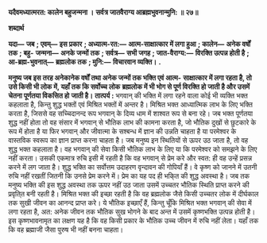 **यदैवमध्यात्मरत: कालेन बहुजन्मना ।** **सर्वत्र जातवैराग्य आब्रह्मभुवनान्मुनि: ॥ २७॥** 

**शब्दार्थ** 

**यदा—** **जब** **; एवम्—** **इस प्रकार** **; अध्यात्म-रत:—** **आत्म-साक्षात्कार में लगा हुआ** **; कालेन—** **अनेक वर्षों तक** **; बहु-** **जन्मना—** **अनके जन्मों तक** **; सर्वत्र—** **सभी जगह** **; जात-वैराग्य:—** **विरक्ति उत्पन्न होती है** **; आ-ब्रह्म-भुवनात्—** **ब्रह्मलोक तक** **; मुनि:—** **विचारवान व्यक्ति।** **.** 

**मनुष्य जब इस तरह अनेकानेक वर्षों तथा अनेक जन्मों तक भक्ति एवं आत्म-** **साक्षात्कार में लगा रहता है, तो उसे किसी भी लोक में, यहाँ तक कि सर्वोच्च लोक** **ब्रह्मलोक में भी भोग से पूर्ण विरक्ति हो जाती है और उसमें चेतना पूर्णतया विकसित हो** **जाती है।** **तात्पर्य :** भगवान् की भक्ति में लगा रहने वाला कोई भी व्यक्ति भक्त कहलाता है, किन्तु शुद्ध भक्तों एवं मिश्रित भक्तों में अन्तर है। मिश्रित भक्त आध्यात्मिक लाभ के लिए भक्ति करता है, जिससे वह सच्चिदानन्द रूप भगवान् के दिव्य धाम में शाश्वत रूप से बना रहे। जब भक्त पूर्णतया शुद्ध नहीं होता तो वह संसार में भगवान् से भौतिक लाभ की कामना करता है, जो भौतिक दुखों से छुटकारे के रूप में होता है या फिर भगवान् और जीवात्मा के सश्बन्ध में ज्ञान की उन्नति चाहता है या परमेश्वर के वास्तविक स्वरूप का ज्ञान प्राप्त करना चाहता है। जब मनुष्य इन स्थितियों से ऊपर उठ जाता है, तो वह शुद्ध भक्त कहलाता है। वह भगवान् की सेवा किसी भौतिक लाभ के लिए या कि परमेश्वर को समझने के लिए नहीं करता। उसकी एकमात्र रुचि इसी में रहती है कि वह भगवान् से प्रेम करे और स्वत: ही वह उन्हें प्रसन्न करने में लग जाता है। शुद्ध भक्ति का सर्वोत्तम उदाहरण वृन्दावन की गोपियाँ हैं। वे कृष्ण को जानने में उतनी रुचि नहीं रखतीं जितनी कि उनसे प्रेम करने में। प्रेम का यह पद ही भकि्त की शुद्ध अवस्था है। जब तक मनुष्य भक्ति की इस शुद्ध अवस्था तक ऊपर नहीं उठ जाता उसमें उच्चतर भौतिक स्थिति प्राप्त करने की प्रवृति्त बनी रहती है। मिश्रित भक्त की इच्छा रहती है कि वह ब्रह्मलोक जैसे किसी उच्चतर लोक में दीर्घकाल तक सुखी जीवन का आनन्द प्राप्त करे। ये भौतिक इच्छाएँ हैं, किन्तु चूँकि मिश्रित भक्त भगवान् की सेवा में लगा रहता है, अत: अनेक जीवन तक भौतिक सुख भोगने के बाद अन्त में उसमें कृष्णभक्ति उत्पन्न होती है। इस कृष्णभावनामृत का लक्षण यह है कि वह किसी प्रकार के भौतिक उच्च जीवन में रुचि नहीं लेता। यहाँ तक कि वह ब्रह्माजी जैसा पुरुष भी नहीं बनना चाहता।  